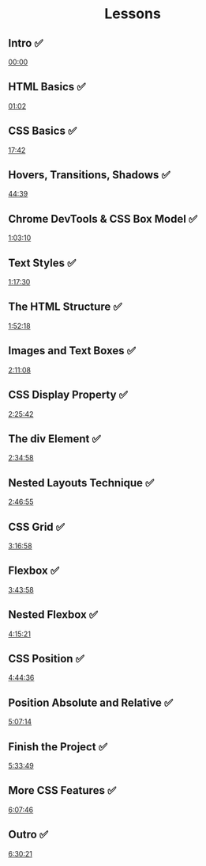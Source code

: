 <div align = "center">
<h1>Lessons</h1>
</div>

## Intro ✅
[00:00](#intro)

## HTML Basics ✅
[01:02](#html-basics)

## CSS Basics ✅
[17:42](#css-basics)

## Hovers, Transitions, Shadows ✅
[44:39](#hovers-transitions-shadows)

## Chrome DevTools & CSS Box Model ✅
[1:03:10](#chrome-devtools-css-box-model)

## Text Styles ✅
[1:17:30](#text-styles)

## The HTML Structure ✅
[1:52:18](#the-html-structure)

## Images and Text Boxes ✅
[2:11:08](#images-and-text-boxes)

## CSS Display Property ✅
[2:25:42](#css-display-property)

## The div Element ✅
[2:34:58](#the-div-element)

## Nested Layouts Technique ✅
[2:46:55](#nested-layouts-technique)

## CSS Grid ✅
[3:16:58](#css-grid)

## Flexbox ✅
[3:43:58](#flexbox)

## Nested Flexbox ✅
[4:15:21](#nested-flexbox)

## CSS Position ✅
[4:44:36](#css-position)

## Position Absolute and Relative ✅
[5:07:14](#position-absolute-and-relative)

## Finish the Project ✅
[5:33:49](#finish-the-project)

## More CSS Features ✅
[6:07:46](#more-css-features)

## Outro ✅
[6:30:21](#outro)

